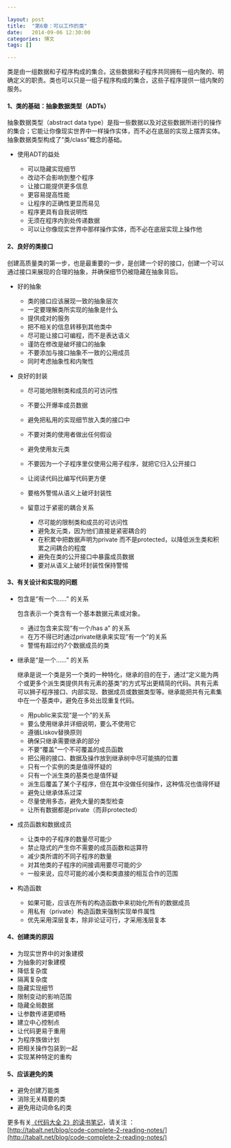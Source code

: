 ```yaml
---

layout: post
title:  "第6章：可以工作的类"
date:   2014-09-06 12:30:00
categories: 博文
tags: []

---
```



类是由一组数据和子程序构成的集合。这些数据和子程序共同拥有一组内聚的、明确定义的职责。类也可以只是一组子程序构成的集合，这些子程序提供一组内聚的服务。

#### 1、类的基础：抽象数据类型（ADTs）

抽象数据类型（abstract data type）是指一些数据以及对这些数据所进行的操作的集合；它能让你像现实世界中一样操作实体，而不必在底层的实现上摆弄实体。抽象数据类型构成了“类/class”概念的基础。

* 使用ADT的益处

	* 可以隐藏实现细节
	* 改动不会影响到整个程序
	* 让接口能提供更多信息
	* 更容易提高性能
	* 让程序的正确性更显而易见
	* 程序更具有自我说明性
	* 无须在程序内到处传递数据
	* 可以让你像现实世界中那样操作实体，而不必在底层实现上操作他
	

#### 2、良好的类接口

创建高质量类的第一步，也是最重要的一步，是创建一个好的接口，创建一个可以通过接口来展现的合理的抽象，并确保细节仍被隐藏在抽象背后。

* 好的抽象

	* 类的接口应该展现一致的抽象层次
	* 一定要理解类所实现的抽象是什么
	* 提供成对的服务
	* 把不相关的信息转移到其他类中
	* 尽可能让接口可编程，而不是表达语义
	* 谨防在修改是破坏接口的抽象
	* 不要添加与接口抽象不一致的公用成员
	* 同时考虑抽象性和内聚性
	
* 良好的封装

	* 尽可能地限制类和成员的可访问性
	* 不要公开爆率成员数据
	* 避免把私用的实现细节放入类的接口中
	* 不要对类的使用者做出任何假设
	* 避免使用友元类
	* 不要因为一个子程序里仅使用公用子程序，就把它归入公开接口
	* 让阅读代码比编写代码更方便
	* 要格外警惕从语义上破坏封装性
	* 留意过于紧密的耦合关系
	
		* 尽可能的限制类和成员的可访问性
		* 避免友元类，因为他们直接是紧密耦合的
		* 在积累中把数据声明为private 而不是protected，以降低派生类和积累之间耦合的程度
		* 避免在类的公开接口中暴露成员数据
		* 要对从语义上破坏封装性保持警惕
		
	
#### 3、有关设计和实现的问题

* 包含是“有一个......” 的关系

	包含表示一个类含有一个基本数据元素或对象。
	
	* 通过包含来实现“有一个/has a” 的关系
	* 在万不得已时通过private继承来实现“有一个”的关系
	* 警惕有超过约7个数据成员的类
	
* 继承是“是一个......” 的关系

	继承是说一个类是另一个类的一种特化，继承的目的在于，通过“定义能为两个或更多个派生类提供共有元素的基类”的方式写出更精简的代码。共有元素可以狮子程序接口、内部实现、数据成员或数据类型等。继承能把共有元素集中在一个基类中，避免在多处出现重复代码。
	
	* 用public来实现“是一个”的关系
	* 要么使用继承并详细说明，要么不使用它
	* 遵循Liskov替换原则
	* 确保只继承需要继承的部分
	* 不要“覆盖”一个不可覆盖的成员函数
	* 把公用的接口、数据及操作放到继承树中尽可能搞的位置
	* 只有一个实例的类是值得怀疑的
	* 只有一个派生类的基类也是值怀疑
	* 派生后覆盖了某个子程序，但在其中没做任何操作，这种情况也值得怀疑
	* 避免让继承体系过深
	* 尽量使用多态，避免大量的类型检查
	* 让所有数据都是private（而非protected）

* 成员函数和数据成员

	* 让类中的子程序的数量尽可能少
	* 禁止隐式的产生你不需要的成员函数和运算符
	* 减少类所谓的不同子程序的数量
	* 对其他类的子程序的间接调用要尽可能的少
	* 一般来说，应尽可能的减小类和类直接的相互合作的范围
	
* 构造函数

	* 如果可能，应该在所有的构造函数中来初始化所有的数据成员
	* 用私有（private）构造函数来强制实现单件属性
	* 优先采用深层复本，除非论证可行，才采用浅层复本
	
	

#### 4、创建类的原因

* 为现实世界中的对象建模
* 为抽象的对象建模
* 降低复杂度
* 隔离复杂度
* 隐藏实现细节
* 限制变动的影响范围
* 隐藏全局数据
* 让参数传递更顺畅
* 建立中心控制点
* 让代码更易于重用
* 为程序族做计划
* 把相关操作包装到一起
* 实现某种特定的重构


#### 5、应该避免的类

* 避免创建万能类
* 消除无关精要的类
* 避免用动词命名的类



更多有关[《代码大全 2》的读书笔记](http://tabalt.net/blog/code-complete-2-reading-notes/)，请关注 ：  
[http://tabalt.net/blog/code-complete-2-reading-notes/](http://tabalt.net/blog/code-complete-2-reading-notes/)



